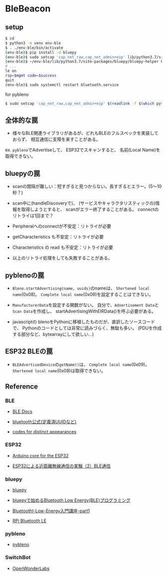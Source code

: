 # BleBeacon

## setup

```bash
$ cd
$ python3 -m venv env-ble
$ . ./env-ble/bin/activate
(env-ble)$ pip install -U bluepy
(env-ble)$ sudo setcap 'cap_net_raw,cap_net_admin+eip' lib/python3.7/site-packages/bluepy/bluepy-helper
(env-ble)$ ~/env-ble/lib/python3.7/site-packages/bluepy/bluepy-helper 0
# ...
le on
rsp=$mgmt code=$success
quit
(env-ble)$ sudo systemctl restart bluetooth.service
```

for pybleno
```bash
$ sudo setcap 'cap_net_raw,cap_net_admin+eip' $(readlink -f $(which python3))
```

## 全体的な罠

* 様々なBLE関連ライブラリがあるが、どれもBLEのフルスペックを実装しておらず、
相互通信に支障を来すことがある。

ex. 
``pybleno``でAdvertiseして、
ESP32でスキャンすると、
名前(Local Name)を取得できない。


## bluepyの罠

* scanの間隔が難しい：短すぎると見つからない。長すぎるとエラー。(5～10秒？)

* scan中に(handleDiscoveryで)、
(サービスやキャラクタリスティックの)情報を取得しようとすると、
scanがエラー終了することがある。
connectのリトライは1回まで？

* Peripheralへのconnectが不安定：リトライが必要

* getCharacteristics も不安定：リトライが必要

* Characteristics の read も不安定：リトライが必要

* 以上のリトライ処理をしても失敗することがある。


## pyblenoの罠

* ``Bleno.startAdvertising(name, uuids)``のnameは、
``Shortened local name``(0x08)。
``Complete local name``(0x09)を設定することはできない。

* ``ManufacturerData``を設定する関数がない。
自分で、``Advertisement Data``と``Scan Data``を作成し、
startAdvertisingWithEIRData()を呼ぶ必要がある。

* javascriptの blenoをPythonに移植したものだが、直訳したソースコードで、
Pythonのコードとしては非常に読みづらく、無駄も多い。
(PDUを作成する部分など、bytearrayにして欲しい...)


## ESP32 BLEの罠

* ``BLEAdvertisedDevice``の``getName()``は、
``Complete local name``(0x09)。
``Shortened local name``(0x08)は取得できない。



## Reference

### BLE
* [BLE Docs](https://sites.google.com/a/gclue.jp/ble-docs/advertising-1/advertising)

* [bluetooth公式(定義済UUIDなど)](https://www.bluetooth.com/specifications/gatt/services/)

* [codes for distinct appearances](https://www.bluetooth.com/wp-content/uploads/Sitecore-Media-Library/Gatt/Xml/Characteristics/org.bluetooth.characteristic.gap.appearance.xml)


### ESP32

* [Arduino core for the ESP32](https://github.com/espressif/arduino-esp32)

* [ESP32による近距離無線通信の実験（2）BLE通信](http://marchan.e5.valueserver.jp/cabin/comp/jbox/arc212/index212.html)


### bluepy

* [bluepy](https://github.com/IanHarvey/bluepy)

* [bluepyで始めるBluetooth Low Energy(BLE)プログラミング](https://www.ipride.co.jp/blog/2510)

* [Bluetoothl-Low-Energy入門講座-part1](https://www.slideshare.net/edy555/ble-deospart1)

* [RPi Bluetooth LE](https://www.elinux.org/RPi_Bluetooth_LE)


### pybleno

* [pybleno](https://github.com/Adam-Langley/pybleno)


### SwitchBot

* [OpenWonderLabs](https://github.com/OpenWonderLabs/python-host/wiki/Meter-BLE-open-API)
